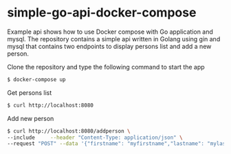 # simple-go-api-docker-compose

Example api shows how to use Docker compose with Go application and mysql. The repository contains a simple api written in Golang using gin and mysql that contains two endpoints to display persons list and add a new person.


Clone the repository and type the following command to start the app

```bash
$ docker-compose up
```
Get persons list
```bash
$ curl http://localhost:8080

```

Add new person
```bash
$ curl http://localhost:8080/addperson \
--include     --header "Content-Type: application/json" \
--request "POST" --data '{"firstname": "myfirstname","lastname": "mylastname"}'

```
